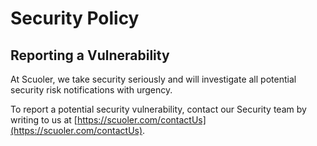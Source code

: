 # Security Policy

## Reporting a Vulnerability

At Scuoler, we take security seriously and will investigate all potential security risk notifications with urgency.

To report a potential security vulnerability, contact our Security team by
writing to us at [https://scuoler.com/contactUs](https://scuoler.com/contactUs).
